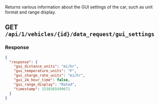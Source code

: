 Returns various information about the GUI settings of the car, such as unit format and range display.

## GET `/api/1/vehicles/{id}/data_request/gui_settings`

### Response

```json
{
  "response": {
    "gui_distance_units": "mi/hr",
    "gui_temperature_units": "F",
    "gui_charge_rate_units": "mi/hr",
    "gui_24_hour_time": false,
    "gui_range_display": "Rated",
    "timestamp": 1538365490671
  }
}
```
